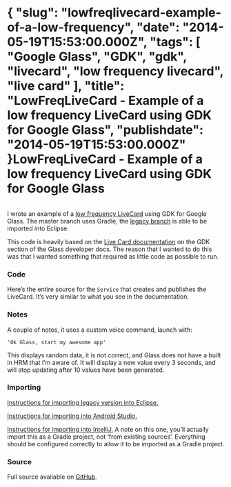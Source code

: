 {
    "slug": "lowfreqlivecard-example-of-a-low-frequency",
    "date": "2014-05-19T15:53:00.000Z",
    "tags": [
        "Google Glass",
        "GDK",
        "gdk",
        "livecard",
        "low frequency livecard",
        "live card"
    ],
    "title": "LowFreqLiveCard - Example of a low frequency LiveCard using GDK for Google Glass",
    "publishdate": "2014-05-19T15:53:00.000Z"
}LowFreqLiveCard - Example of a low frequency LiveCard using GDK for Google Glass
================================================================================




<p><img src="https://31.media.tumblr.com/6b6db9efd589a4bfd21f85687cb9c305/tumblr_inline_n5tvt6ALjp1sq0x3a.png" alt=""/></p>

<p>I wrote an example of a <a href="https://github.com/emil10001/LowFreqLiveCard" target="_blank">low frequency LiveCard</a> using GDK for Google Glass. The master branch uses Gradle, the <a href="https://github.com/emil10001/LowFreqLiveCard/tree/legacy/" target="_blank">legacy branch</a> is able to be imported into Eclipse.</p>

<p>This code is heavily based on the <a href="https://developers.google.com/glass/develop/gdk/live-cards" target="_blank">Live Card documentation</a> on the GDK section of the Glass developer docs. The reason that I wanted to do this was that I wanted something that required as little code as possible to run.</p>

<h3>Code</h3>

<p>Here&rsquo;s the entire source for the <code>Service</code> that creates and publishes the LiveCard. It&rsquo;s very similar to what you see in the documentation.</p>

<script src="https://gist.github.com/emil10001/5bb83953f17b52b60452.js"></script><h3>Notes</h3>

<p>A couple of notes, it uses a custom voice command, launch with:</p>

<pre><code>'Ok Glass, start my awesome app'
</code></pre>

<p>This displays random data, it is not correct, and Glass does not have a built in HRM that I&rsquo;m aware of. It will display a new value every 3 seconds, and will stop updating after 10 values have been generated.</p>

<h3>Importing</h3>

<p><a href="http://www.recursiverobot.com/post/84134813599/ide-imports-part-9-gdk-with-eclipse" target="_blank">Instructions for importing legacy version into Eclipse.</a></p>

<p><a href="http://www.recursiverobot.com/post/84100040486/ide-imports-part-5-gradle-gdk-with-android-studio" target="_blank">Instructions for importing into Android Studio.</a></p>

<p><a href="http://www.recursiverobot.com/post/84081134683/ide-imports-part-3-gradle-gdk-with-intellij" target="_blank">Instructions for importing into IntelliJ.</a> A note on this one, you&rsquo;ll actually import this as a Gradle project, not &lsquo;from existing sources&rsquo;. Everything should be configured correctly to allow it to be imported as a Gradle project.</p>

<h3>Source</h3>

<p>Full source available on <a href="https://github.com/emil10001/LowFreqLiveCard" target="_blank">GitHub</a>.</p>
